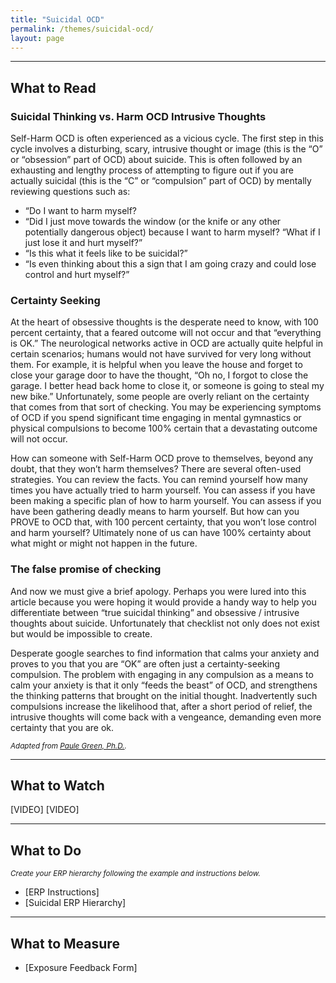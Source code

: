 ```yaml
---
title: "Suicidal OCD"
permalink: /themes/suicidal-ocd/
layout: page
---
```

- - - -
## What to Read
### Suicidal Thinking vs. Harm OCD Intrusive Thoughts
Self-Harm OCD is often experienced as a vicious cycle. The first step in this cycle involves a disturbing, scary, intrusive thought or image (this is the “O” or “obsession” part of OCD) about suicide. This is often followed by an exhausting and lengthy process of attempting to figure out if you are actually suicidal (this is the “C” or “compulsion” part of OCD) by mentally reviewing questions such as:
- “Do I want to harm myself?
- “Did I just move towards the window (or the knife or any other potentially dangerous object) because I want to harm myself?   “What if I just lose it and hurt myself?”
- “Is this what it feels like to be suicidal?”
- “Is even thinking about this a sign that I am going crazy and could lose control and hurt myself?”

### Certainty Seeking
At the heart of obsessive thoughts is the desperate need to know, with 100 percent certainty, that a feared outcome will not occur and that “everything is OK.” The neurological networks active in OCD are actually quite helpful in certain scenarios; humans would not have survived for very long without them.  For example, it is helpful when you leave the house and forget to close your garage door to have the thought, “Oh no, I forgot to close the garage. I better head back home to close it, or someone is going to steal my new bike.” Unfortunately, some people are overly reliant on the certainty that comes from that sort of checking. You may be experiencing symptoms of OCD if you spend significant time engaging in mental gymnastics or physical compulsions to become 100% certain that a devastating outcome will not occur.

How can someone with Self-Harm OCD prove to themselves, beyond any doubt, that they won’t harm themselves?  There are several often-used strategies. You can review the facts. You can remind yourself how many times you have actually tried to harm yourself.  You can assess if you have been making a specific plan of how to harm yourself. You can assess if you have been gathering deadly means to harm yourself.  But how can you PROVE to OCD that, with 100 percent certainty, that you won’t lose control and harm yourself? Ultimately none of us can have 100% certainty about what might or might not happen in the future.

### The false promise of checking
And now we must give a brief apology. Perhaps you were lured into this article because you were hoping it would provide a handy way to help you differentiate between “true suicidal thinking” and obsessive / intrusive thoughts about suicide. Unfortunately that checklist not only does not exist but would be impossible to create. 

Desperate google searches to find information that calms your anxiety and proves to you that you are “OK” are often just a certainty-seeking compulsion. The problem with engaging in any compulsion as a means to calm your anxiety is that it only “feeds the beast” of OCD, and strengthens the thinking patterns that brought on the initial thought. Inadvertently such compulsions increase the likelihood that, after a short period of relief, the intrusive thoughts will come back with a vengeance, demanding even more certainty that you are ok.

<sup>*Adapted from <ins>[Paule Green, Ph.D.](https://adaa.org/learn-from-us/from-the-experts/blog-posts/consumer/suicidal-thinking-vs-harm-ocd-intrusive-thoughts)</ins>.*</sup>

- - - -

## What to Watch

[VIDEO]  [VIDEO]

- - - -

## What to Do
<sup>*Create your ERP hierarchy following the example and instructions below.*</sup>

- [ERP Instructions] 
- [Suicidal ERP Hierarchy]

- - - -

## What to Measure

- [Exposure Feedback Form]
